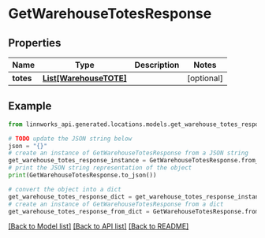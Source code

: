 # GetWarehouseTotesResponse


## Properties

Name | Type | Description | Notes
------------ | ------------- | ------------- | -------------
**totes** | [**List[WarehouseTOTE]**](WarehouseTOTE.md) |  | [optional] 

## Example

```python
from linnworks_api.generated.locations.models.get_warehouse_totes_response import GetWarehouseTotesResponse

# TODO update the JSON string below
json = "{}"
# create an instance of GetWarehouseTotesResponse from a JSON string
get_warehouse_totes_response_instance = GetWarehouseTotesResponse.from_json(json)
# print the JSON string representation of the object
print(GetWarehouseTotesResponse.to_json())

# convert the object into a dict
get_warehouse_totes_response_dict = get_warehouse_totes_response_instance.to_dict()
# create an instance of GetWarehouseTotesResponse from a dict
get_warehouse_totes_response_from_dict = GetWarehouseTotesResponse.from_dict(get_warehouse_totes_response_dict)
```
[[Back to Model list]](../README.md#documentation-for-models) [[Back to API list]](../README.md#documentation-for-api-endpoints) [[Back to README]](../README.md)


